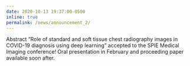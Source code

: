 ```yaml
---
date: 2020-10-13 19:37:00-0500
inline: true
permalink: /news/announcement_2/
---
```


Abstract “Role of standard and soft tissue chest radiography images in COVID-19 diagnosis using deep learning” accepted to the SPIE Medical Imaging conference! Oral presentation in February and proceeding paper available soon after.